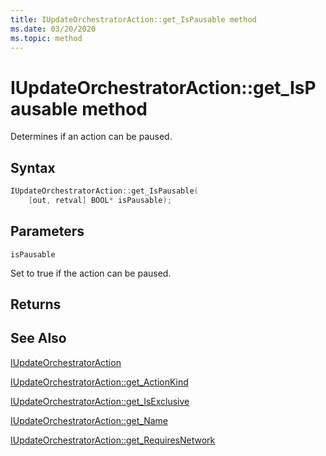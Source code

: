 ```yaml
---
title: IUpdateOrchestratorAction::get_IsPausable method
ms.date: 03/20/2020
ms.topic: method
---
```


# IUpdateOrchestratorAction::get_IsPausable method
Determines if an action can be paused. 

## Syntax
```cpp
IUpdateOrchestratorAction::get_IsPausable(
    [out, retval] BOOL* isPausable);
```

## Parameters

`isPausable`

Set to true if the action can be paused.

## Returns

## See Also

[IUpdateOrchestratorAction](iupdateorchestratoraction.md)

[IUpdateOrchestratorAction::get_ActionKind](iupdateorchestratoraction-get-actionkind.md)

[IUpdateOrchestratorAction::get_IsExclusive](iupdateorchestratoraction-get-isexclusive.md)

[IUpdateOrchestratorAction::get_Name](iupdateorchestratoraction-get-name.md)

[IUpdateOrchestratorAction::get_RequiresNetwork](iupdateorchestratoraction-get-requiresnetwork.md)